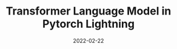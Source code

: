 ---
layout: post
title: Transformer Language Model in Pytorch Lightning
date: 2022-02-22
description: You’ll find this post in your `_posts` directory. Go ahead and edit it and re-build the site to see your changes. # Add post description (optional)
img: transformer-language-model-in-pl.png # Add image post (optional)
fig-caption: # Add figcaption (optional)
tags: [Pytorch Lightning, Transformers, Language Models]
redirect-url: https://wandb.ai/appliedml42/language_modeling
---